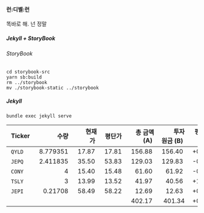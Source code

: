 #### 런:디벨:런


똑바로 해. 넌 정말


##### Jekyll + StoryBook


###### StoryBook
```
cd storybook-src
yarn sb:build
rm ../storybook
mv ./storybook-static ../storybook
```

##### Jekyll
```
bundle exec jekyll serve
```




| Ticker |     수량 |  현재가 | 평단가 |  총 금액 (A) |    투자 원금 (B) | 평가손익.  |평가손익 (%)|누적 배당금|     실제 손익 | 
|:-------|---------:|------:|------:|-------:|-------:|------:|------:|------:|------:| 
| `QYLD` | 8.779351 | 17.87 | 17.81 | 156.88 | 156.40 | +0.47 | +0.3% |  0.00 | +0.47 | 
| `JEPQ` | 2.411835 | 35.50 | 53.83 | 129.03 | 129.83 | -0.80 | -0.6% |  0.00 | -0.80 | 
| `CONY` |        4 | 15.40 | 15.48 |  61.60 |  61.92 | -0.32 | -0.5% |  0.00 | -0.32 | 
| `TSLY` |        3 | 13.99 | 13.52 |  41.97 |  40.56 | +1.41 | +3.4% |  0.00 | +1.41 | 
| `JEPI` |  0.21708 | 58.49 | 58.22 |  12.69 |  12.63 | +0.05 | +0.4% |  0.00 | +0.05 | 
|        |          |       |       | 402.17 |  401.34| +0.81 |       |    0  | +0.81 |
